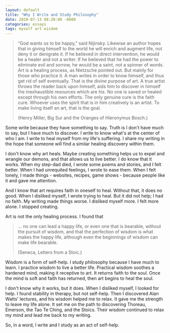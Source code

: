 ```yaml
---
layout: default
title: "Why I Write and Study Philosophy"
date: 2020-07-13 08:20:00 -0600
categories: essays
tags: myself art wisdom
---
```


> “God wants us to be happy,” said Nijinsky. Likewise an author hopes that in giving himself to the world he will enrich and augment life, not deny it or denigrate it. If he believed in direct intervention, he would be a healer and not a writer. If he believed that he had the power to eliminate evil and sorrow, he would be a saint, not a spinner of words. Art is a healing process, as Nietzsche pointed out. But mainly for those who practice it. A man writes in order to know himself, and thus get rid of self eventually. That is the divine purpose of art. A true artist throws the reader back upon himself, aids him to discover in himself the inexhaustible resources which are his. No one is saved or healed except through his own efforts. The only genuine cure is the faith cure. Whoever uses the spirit that is in him creatively is an artist. To make living itself an art, that is the goal.
>
> (Henry Miller, Big Sur and the Oranges of Hieronymus Bosch.)


Some write because they have something to say. Truth is I don't have much to say, but I have much to discover. I write to know what's at the center of who I am. I write to heal myself from my life's suffering. I share my writing in the hope that someone will find a similar healing discovery within them.

I don't know why art heals. Maybe creating something helps us to expel and wrangle our demons, and that allows us to live better. I do know that it works. When my step-dad died, I wrote some poems and stories, and I felt better. When I had unrequited feelings, I wrote to ease them. When I felt lonely, I made things - websites, recipes, game shows - because people like it and gave me attention.

And I know that art requires faith in oneself to heal. Without that, it does no good. When I disliked myself, I wrote trying to heal. But it did not help; I had no faith. My writing made things worse. I disliked myself more. I felt more alone. I stopped creating.

Art is not the only healing process. I found that

> ... no one can lead a happy life, or even one that is bearable, without the pursuit of wisdom, and that the perfection of wisdom is what makes the happy life, although even the beginnings of wisdom can make life bearable.
>
> (Seneca, Letters from a Stoic.)


Wisdom is a form of self-help. I study philosophy because I have much to learn. I practice wisdom to live a better life. Practical wisdom soothes a hardened mind, making it receptive to art. It returns faith to the soul. Once the mind is soft and faith has returned, then art begins to heal the soul.

I don't know why it works, but it does. When I disliked myself, I looked for help. I found stability in therapy, but not self-help. Then I discovered Alan Watts' lectures, and his wisdom helped me to relax. It gave me the strength to leave my life alone. It set me on the path to discovering Thoreau, Emerson, the Tao Te Ching, and the Stoics. Their wisdom continued to relax my mind and lead me back to my writing.

So, in a word, I write and I study as an act of self-help.